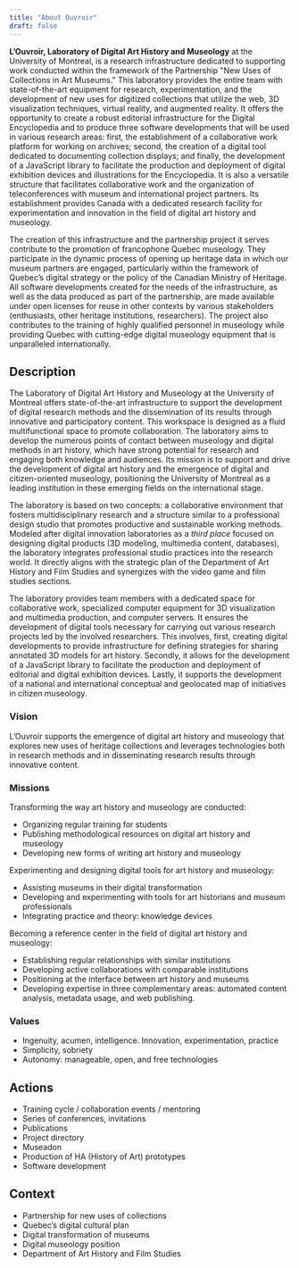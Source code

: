 ```yaml
---
title: "About Ouvroir"
draft: false
---
```


**L’Ouvroir, Laboratory of Digital Art History and Museology** at the University of Montreal, is a research infrastructure dedicated to supporting work conducted within the framework of the Partnership "New Uses of Collections in Art Museums." This laboratory provides the entire team with state-of-the-art equipment for research, experimentation, and the development of new uses for digitized collections that utilize the web, 3D visualization techniques, virtual reality, and augmented reality. It offers the opportunity to create a robust editorial infrastructure for the Digital Encyclopedia and to produce three software developments that will be used in various research areas: first, the establishment of a collaborative work platform for working on archives; second, the creation of a digital tool dedicated to documenting collection displays; and finally, the development of a JavaScript library to facilitate the production and deployment of digital exhibition devices and illustrations for the Encyclopedia. It is also a versatile structure that facilitates collaborative work and the organization of teleconferences with museum and international project partners. Its establishment provides Canada with a dedicated research facility for experimentation and innovation in the field of digital art history and museology.

The creation of this infrastructure and the partnership project it serves contribute to the promotion of francophone Quebec museology. They participate in the dynamic process of opening up heritage data in which our museum partners are engaged, particularly within the framework of Quebec’s digital strategy or the policy of the Canadian Ministry of Heritage. All software developments created for the needs of the infrastructure, as well as the data produced as part of the partnership, are made available under open licenses for reuse in other contexts by various stakeholders (enthusiasts, other heritage institutions, researchers). The project also contributes to the training of highly qualified personnel in museology while providing Quebec with cutting-edge digital museology equipment that is unparalleled internationally.

## Description

The Laboratory of Digital Art History and Museology at the University of Montreal offers state-of-the-art infrastructure to support the development of digital research methods and the dissemination of its results through innovative and participatory content. This workspace is designed as a fluid multifunctional space to promote collaboration. The laboratory aims to develop the numerous points of contact between museology and digital methods in art history, which have strong potential for research and engaging both knowledge and audiences. Its mission is to support and drive the development of digital art history and the emergence of digital and citizen-oriented museology, positioning the University of Montreal as a leading institution in these emerging fields on the international stage.

The laboratory is based on two concepts: a collaborative environment that fosters multidisciplinary research and a structure similar to a professional design studio that promotes productive and sustainable working methods. Modeled after digital innovation laboratories as a _third place_ focused on designing digital products (3D modeling, multimedia content, databases), the laboratory integrates professional studio practices into the research world. It directly aligns with the strategic plan of the Department of Art History and Film Studies and synergizes with the video game and film studies sections.

The laboratory provides team members with a dedicated space for collaborative work, specialized computer equipment for 3D visualization and multimedia production, and computer servers. It ensures the development of digital tools necessary for carrying out various research projects led by the involved researchers. This involves, first, creating digital developments to provide infrastructure for defining strategies for sharing annotated 3D models for art history. Secondly, it allows for the development of a JavaScript library to facilitate the production and deployment of editorial and digital exhibition devices. Lastly, it supports the development of a national and international conceptual and geolocated map of initiatives in citizen museology.

### Vision

L’Ouvroir supports the emergence of digital art history and museology that explores new uses of heritage collections and leverages technologies both in research methods and in disseminating research results through innovative content.

### Missions

Transforming the way art history and museology are conducted:

- Organizing regular training for students
- Publishing methodological resources on digital art history and museology
- Developing new forms of writing art history and museology

Experimenting and designing digital tools for art history and museology:

- Assisting museums in their digital transformation
- Developing and experimenting with tools for art historians and museum professionals
- Integrating practice and theory: knowledge devices

Becoming a reference center in the field of digital art history and museology:

- Establishing regular relationships with similar institutions
- Developing active collaborations with comparable institutions
- Positioning at the interface between art history and museums
- Developing expertise in three complementary areas: automated content analysis, metadata usage, and web publishing.

### Values

- Ingenuity, acumen, intelligence. Innovation, experimentation, practice
- Simplicity, sobriety
- Autonomy: manageable, open, and free technologies

## Actions

- Training cycle / collaboration events / mentoring
- Series of conferences, invitations
- Publications
- Project directory
- Museadon
- Production of HA (History of Art) prototypes
- Software development

## Context

- Partnership for new uses of collections
- Quebec’s digital cultural plan
- Digital transformation of museums
- Digital museology position
- Department of Art History and Film Studies
